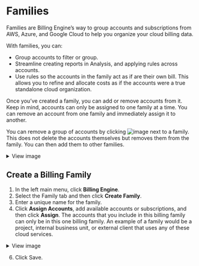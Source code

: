 # Families

Families are Billing Engine’s way to group accounts and subscriptions from AWS, Azure, and Google Cloud to help you organize your cloud billing data.

With families, you can:

- Group accounts to filter or group.
- Streamline creating reports in Analysis, and applying rules across accounts.
- Use rules so the accounts in the family act as if are their own bill. This allows you to refine and allocate costs as if the accounts were a true standalone cloud organization.

Once you’ve created a family, you can add or remove accounts from it. Keep in mind, accounts can only be assigned to one family at a time. You can remove an account from one family and immediately assign it to another.

You can remove a group of accounts by clicking ![image](https://github.com/spotinst/help/assets/167069628/c03958f2-9023-4d16-871d-f97ccedd64fc) next to a family. This does not delete the accounts themselves but removes them from the family. You can then add them to other families.

 <details>
   <summary markdown="span">View image</summary>

![image](https://github.com/spotinst/help/assets/167069628/77bf1b8b-700c-48b8-a639-59a89a658b8c)

 </details>

## Create a Billing Family

1. In the left main menu, click **Billing Engine**.
2. Select the Family tab and then click **Create Family**.
3. Enter a unique name for the family.
4. Click **Assign Accounts**, add available accounts or subscriptions, and then click **Assign**.
The accounts that you include in this billing family can only be in this one billing family. An example of a family would be a project, internal business unit, or external client that uses any of these cloud services.
<details>
  <summary markdown="span">View image</summary>

![families2](https://github.com/spotinst/help/assets/167069628/f186eedf-abd6-44d2-9f05-22a8148c4d00)

</details>

6. Click Save.
